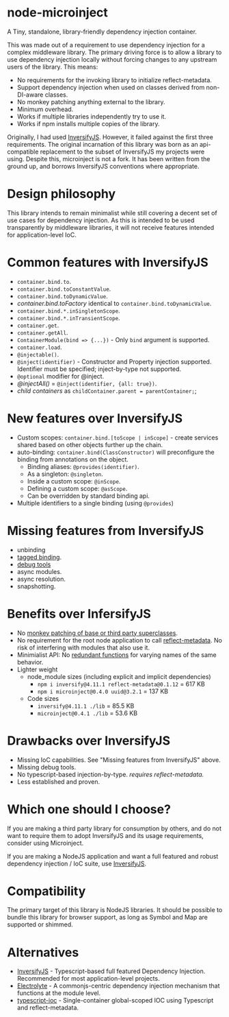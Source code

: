 # node-microinject
A Tiny, standalone, library-friendly dependency injection container.

This was made out of a requirement to use dependency injection for a complex middleware library.  The primary 
driving force is to allow a library to use dependency injection locally without forcing changes to any upstream users of the library.
This means:
- No requirements for the invoking library to initialize reflect-metadata.
- Support dependency injection when used on classes derived from non-DI-aware classes.
- No monkey patching anything external to the library.
- Minimum overhead.
- Works if multiple libraries independently try to use it.
- Works if npm installs multiple copies of the library.

Originally, I had used [InversifyJS](https://github.com/inversify/InversifyJS).  However, it failed against the
first three requirements.  The original incarnation of this library was born as an api-compatible replacement to
the subset of InversifyJS my projects were using.
Despite this, microinject is not a fork.  It has been written from the ground up, and borrows InversifyJS conventions where appropriate.

# Design philosophy

This library intends to remain minimalist while still covering a decent set of use cases for dependency injection.
As this is intended to be used transparently by middleware libraries, it will not receive features intended for
application-level IoC.

# Common features with InversifyJS
- ```container.bind.to```.
- ```container.bind.toConstantValue```.
- ```container.bind.toDynamicValue```.
- *container.bind.toFactory* identical to ```container.bind.toDynamicValue```.
- ```container.bind.*.inSingletonScope```.
- ```container.bind.*.inTransientScope```.
- ```container.get```.
- ```container.getAll```.
- ```ContainerModule(bind => {...})``` - Only ```bind``` argument is supported.
- ```container.load```.
- ```@injectable()```.
- ```@inject(identifier)``` - Constructor and Property injection supported.  Identifier must be specified; inject-by-type not supported.
- ```@optional``` modifier for @inject.
- *@injectAll()* = ```@inject(identifier, {all: true})```.
- *child containers* as ```childContainer.parent = parentContainer;```;

# New features over InversifyJS
- Custom scopes: ```container.bind.[toScope | inScope]``` - create services shared based on other objects further up the chain.
- auto-binding: ```container.bind(ClassConstructor)``` will preconfigure the binding from annotations on the object.
    - Binding aliases: ```@provides(identifier)```.
    - As a singleton: ```@singleton```.
    - Inside a custom scope: ```@inScope```.
    - Defining a custom scope: ```@asScope```.
    - Can be overridden by standard binding api.
- Multiple identifiers to a single binding (using ```@provides```)

# Missing features from InversifyJS
- unbinding
- [tagged binding](https://github.com/inversify/InversifyJS/blob/master/wiki/tagged_bindings.md).
- [debug tools](https://github.com/inversify/inversify-chrome-devtools)
- async modules.
- async resolution.
- snapshotting.

# Benefits over InfersifyJS
- No [monkey patching of base or third party superclasses](https://github.com/inversify/InversifyJS/issues/619#issuecomment-352218311).
- No requirement for the root node application to call [reflect-metadata](https://github.com/inversify/InversifyJS/issues/737).  No risk of interfering with modules that also use it.
- Minimialist API: No [redundant functions](https://github.com/inversify/InversifyJS/issues/697) for varying names of the same behavior.
- Lighter weight
    - node_module sizes (including explicit and implicit dependencies)
        - ```npm i inversify@4.11.1 reflect-metadata@0.1.12``` = 617 KB
        - ```npm i microinject@0.4.0 uuid@3.2.1``` = 137 KB
    - Code sizes
        - ```inversify@4.11.1 ./lib``` = 85.5 KB
        - ```microinject@0.4.1 ./lib``` = 53.6 KB

# Drawbacks over InversifyJS
- Missing IoC capabilities.  See "Missing features from InversifyJS" above.
- Missing debug tools.
- No typescript-based injection-by-type.  *requires reflect-metadata.*
- Less established and proven.

# Which one should I choose?

If you are making a third party library for consumption by others, and do not want to require them to adopt InversifyJS and its usage requirements, consider using Microinject.

If you are making a NodeJS application and want a full featured and robust dependency injection / IoC suite, use [InversifyJS](https://github.com/inversify/InversifyJS).

# Compatibility

The primary target of this library is NodeJS libraries.
It should be possible to bundle this library for browser support, as long as Symbol and Map are supported or shimmed.

# Alternatives
- [InversifyJS](https://github.com/inversify/InversifyJS) - Typescript-based full featured Dependency Injection.  Recommended for most application-level projects.
- [Electrolyte](https://github.com/jaredhanson/electrolyte) - A commonjs-centric dependency injection mechanism that functions at the module level.
- [typescript-ioc](https://www.npmjs.com/package/typescript-ioc) - Single-container global-scoped IOC using Typescript and reflect-metadata.
